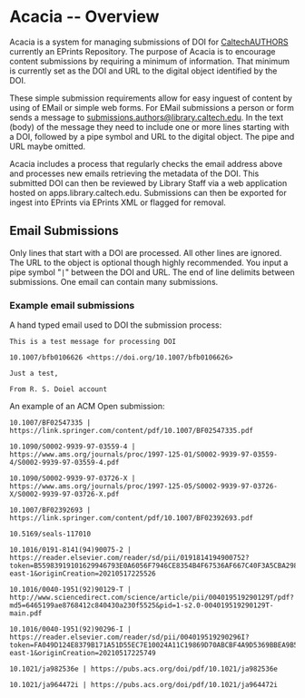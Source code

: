 Acacia -- Overview
==================

Acacia is a system for managing submissions of DOI for
[CaltechAUTHORS](https://authors.library.caltech.edu) currently
an EPrints Repository. The purpose of Acacia is to encourage content
submissions by requiring a minimum of information. That minimum is
currently set as the DOI and URL to the digital object identified
by the DOI.

These simple submission requirements allow for easy inguest of
content by using of EMail or simple web forms. For EMail submissions
a person or form sends a message to
[submissions.authors@library.caltech.edu](email:submissions.authors@library.caltech.edu). In the text (body) of the message they need to
include one or more lines starting  with a DOI, followed by
a pipe symbol and URL to the digital object. The pipe and
URL maybe omitted.

Acacia includes a process that regularly checks the email address
above and processes new emails retrieving the metadata of the
DOI. This submitted DOI can then be reviewed by Library Staff
via a web application hosted on apps.library.caltech.edu.
Submissions can then be exported for ingest into EPrints 
via EPrints XML or flagged for removal.


Email Submissions
-----------------

Only lines that start with a DOI are processed. All other lines
are ignored. The URL to the object is optional though highly recommended.
You input a pipe symbol "`|`" between the DOI and URL. The end of line
delimits between submissions. One email can contain many submissions.

### Example email submissions


A hand typed email used to DOI the submission process:

```
This is a test message for processing DOI

10.1007/bfb0106626 <https://doi.org/10.1007/bfb0106626>

Just a test,

From R. S. Doiel account
```

An example of an ACM Open submission:

```
10.1007/BF02547335 | https://link.springer.com/content/pdf/10.1007/BF02547335.pdf

10.1090/S0002-9939-97-03559-4 | https://www.ams.org/journals/proc/1997-125-01/S0002-9939-97-03559-4/S0002-9939-97-03559-4.pdf

10.1090/S0002-9939-97-03726-X | https://www.ams.org/journals/proc/1997-125-05/S0002-9939-97-03726-X/S0002-9939-97-03726-X.pdf

10.1007/BF02392693 | https://link.springer.com/content/pdf/10.1007/BF02392693.pdf

10.5169/seals-117010

10.1016/0191-8141(94)90075-2 | https://reader.elsevier.com/reader/sd/pii/0191814194900752?token=B55983919101629946793E0A6056F7946CE8354B4F67536AF667C40F3A5CBA298C067F63543459264DFE1D8DBD818EA1&originRegion=us-east-1&originCreation=20210517225526

10.1016/0040-1951(92)90129-T | http://www.sciencedirect.com/science/article/pii/004019519290129T/pdf?md5=6465199ae8768412c840430a230f5525&pid=1-s2.0-004019519290129T-main.pdf

10.1016/0040-1951(92)90296-I | https://reader.elsevier.com/reader/sd/pii/004019519290296I?token=FA049D124E8379B171A51D55EC7E10024A11C19869D70ABCBF4A9D5369BBEA9B5F957B9DCB35D7D06E31EF77C1D28A44&originRegion=us-east-1&originCreation=20210517225749

10.1021/ja982536e | https://pubs.acs.org/doi/pdf/10.1021/ja982536e

10.1021/ja964472i | https://pubs.acs.org/doi/pdf/10.1021/ja964472i
```


